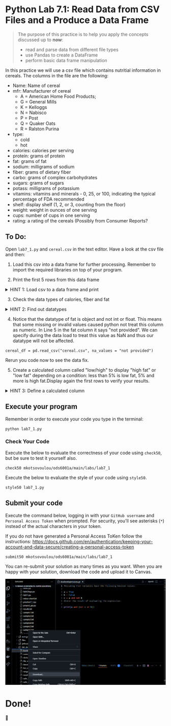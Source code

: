 # Python Lab 7.1: Read Data from CSV Files and a Produce a Data Frame

> The purpose of this practice is to help you apply the concepts discussed up to **now**: 
>
> - read and parse data from different file types
> - use Pandas to create a DataFrame
> - perform basic data frame manipulation


In this practice we will use a csv file which contains nutritial information in cereals. The columns in the file are the following:
-   Name: Name of cereal
-   mfr: Manufacturer of cereal
    - A = American Home Food Products;
    - G = General Mills
    - K = Kelloggs
    - N = Nabisco
    - P = Post
    - Q = Quaker Oats
    - R = Ralston Purina
- type:
    - cold
    - hot
- calories: calories per serving
- protein: grams of protein
- fat: grams of fat
- sodium: milligrams of sodium
- fiber: grams of dietary fiber
- carbo: grams of complex carbohydrates
- sugars: grams of sugars
- potass: milligrams of potassium
- vitamins: vitamins and minerals - 0, 25, or 100, indicating the typical percentage of FDA recommended
- shelf: display shelf (1, 2, or 3, counting from the floor)
- weight: weight in ounces of one serving
- cups: number of cups in one serving
- rating: a rating of the cereals (Possibly from Consumer Reports?

## To Do:
Open `lab7_1.py` and `cereal.csv` in the text editor. Have a look at the csv file and then:

1. Load this csv into a data frame for further processing. 
   Remember to import the required libraries on top of your program.

2. Print the first 5 rows from this data frame

<details> 
<summary>
HINT 1: Load csv to a data frame and print
</summary>


```
cereal_df = pd.read_csv("cereal.csv"))
print(cereal_df.head(5))
        
```
</details>

3. Check the data types of calories, fiber and fat
<details> 
<summary>
HINT 2: Find out datatypes
</summary>

```
print(cereal_df['calories'].dtypes)
print(cereal_df['fiber'].dtypes)
print(cereal_df['fat'].dtypes)
```
</details>

4. Notice that the datatype of fat is object and not int or float. This means that some missing or invalid values caused python not treat this column as numeric. In Line 5 in the fat column it says "not provided". We can specify during the data load to treat this value as NaN and thus our datatype will not be affected.

```
cereal_df = pd.read_csv("cereal.csv", na_values = "not provided")
```

Rerun you code now to see the data fix.

5. Create a calculated column called "low/high" to display "high fat" or "low fat" depending on a condition: less than 5% is low fat, 5% and more is high fat.Display again the first rows to verify your results.

<details> 
<summary>
HINT 3: Define a calculated column 
</summary>



```
cereal_df['low/high']= np.where(cereal_df['fat']<5, 'low', 'high')
print(cereal_df.head(5))

```
</details>

## Execute your program 

Remember in order to execute your code you type in the terminal:
```
python lab7_1.py
```



### Check Your Code

Execute the below to evaluate the correctness of your code using `check50`, but be sure to test it yourself also.


```
check50 mkotsovoulou/ods6001a/main/labs/lab7_1
```

Execute the below to evaluate the style of your code using `style50`.

```
style50 lab7_1.py
```



## Submit your code

Execute the command below, logging in with your `GitHub username` and `Personal Access Token` when prompted. For security, you'll see asterisks (`*`) instead of the actual characters in your token. 

If you do not have generated a Personal Access ToKen follow the instructions: 
https://docs.github.com/en/authentication/keeping-your-account-and-data-secure/creating-a-personal-access-token

```
submit50 mkotsovoulou/ods6001a/main/labs/lab7_1
```

You can re-submit your solution as many times as you want.
When you are happy with your solution, download the code and upload it to Canvas.

![Image of download](download.png)


# Done!
:tada:
